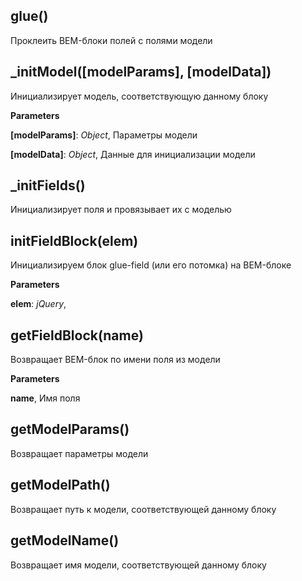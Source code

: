 glue()
------
Проклеить BEM-блоки полей с полями модели


_initModel(\[modelParams\], \[modelData\])
------------------------------------------
Инициализирует модель, соответствующую данному блоку


**Parameters**

**[modelParams]**:  *Object*,  Параметры модели

**[modelData]**:  *Object*,  Данные для инициализации модели

_initFields()
-------------
Инициализирует поля и провязывает их с моделью


initFieldBlock(elem)
--------------------
Инициализируем блок glue-field (или его потомка) на BEM-блоке


**Parameters**

**elem**:  *jQuery*,


getFieldBlock(name)
-------------------
Возвращает BEM-блок по имени поля из модели


**Parameters**

**name**,  Имя поля

getModelParams()
----------------
Возвращает параметры модели


getModelPath()
--------------
Возвращает путь к модели, соответствующей данному блоку


getModelName()
--------------
Возвращает имя модели, соответствующей данному блоку


